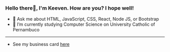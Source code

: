 ### Hello there👋, I'm Keeven. How are you? I hope well!
* 💬 Ask me about HTML, JavaScript, CSS, React, Node JS, or Bootstrap
* 🌱 I’m currently studying Computer Science on University Catholic of Pernambuco
* ***
- See my business card [here](https://business-card-git-main.progkeeven.vercel.app/)

<!--
**ProgKeeven/ProgKeeven** is a ✨ _special_ ✨ repository because its `README.md` (this file) appears on your GitHub profile.

Here are some ideas to get you started:

- 🔭 I’m currently working on ...
- 🌱 I’m currently learning ...
- 👯 I’m looking to collaborate on ...
- 🤔 I’m looking for help with ...
- 💬 Ask me about HTML, JavaScript, CSS, React, Node JS, or Bootstrap
- 📫 How to reach me: ...
- 😄 Pronouns: ...
- ⚡ Fun fact: ...
-->
